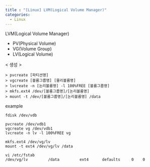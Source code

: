 ```yaml
---
title : "[Linux] LVM(Logical Volume Manager)"
categories:
  - Linux
---
```


LVM(Logical Volume Manager)

- PV(Physical Volume)
- VG(Volume Group)
- LV(Logical Volume)

< 생성 >
~~~
> pvcreate [파티션명]
> vgcreate [볼륨그룹명] [물리볼륨명]
> lvcreate -n [논리볼륨명] -l 100%FREE [볼륨그룹명]
> mkfs.ext4 /dev/[볼륨그룹명]/[논리볼륨명]
> mount -t /dev/[볼륨그룹명]/[논리볼륨명] /data
~~~
example
~~~
fdisk /dev/vdb

pvcreate /dev/vdb1
vgcreate vg /dev/vdb1
lvcreate -n lv -l 100%FREE vg

mkfs.ext4 /dev/vg/lv
mount -t ext4 /dev/vg/lv /data

vi /etc/fstab
/dev/vg/lv         /data         ext4      defaults     0    0
~~~
